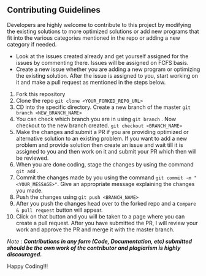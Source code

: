 ## Contributing Guidelines

Developers are highly welcome to contribute to this project by modifying the existing solutions to more optimized solutions or add new programs that fit into the various categories mentioned in the repo or adding a new category if needed.

* Look at the issues created already and get yourself assigned for the issues by commenting there. Issues will be assigned on FCFS basis. 
* Create a new issue whether you are adding a new program or optimizing the existing solution. After the issue is assigned to you, start working on it and make a pull request as mentioned in the steps below.

1. Fork this repository
1. Clone the repo ```git clone <YOUR_FORKED_REPO_URL>```
1. CD into the specific directory. Create a new branch of the master ```git branch <NEW_BRANCH_NAME>```
1. You can check which branch you are in using ```git branch``` . Now checkout to the new branch created. ```git checkout <BRANCH_NAME>```
1. Make the changes and submit a PR if you are providing optimized or alternative solution to an existing problem. If you want to add a new problem and provide solution 
then create an issue and wait till it is assigned to you and then work on it and submit your PR which then will be reviewed.
1. When you are done coding, stage the changes by using the command ```git add``` .
1. Commit the changes made by you using the command ```git commit -m "<YOUR_MESSAGE>"```. Give an appropriate message explaining the changes you made.
1. Push the changes using ```git push <BRANCH_NAME>```
1. After you push the changes head over to the forked repo and a ```Compare & pull request``` button will appear.
1. Click on that button and you will be taken to a page where you can create a pull request. After you have submitted the PR, I will review your work and approve
the PR and merge it with the master branch.

*Note : **Contributions in any form (Code, Documentation, etc) submitted should be the own work of the contributor and plagiarism is highly discouraged.***

Happy Coding!!!


